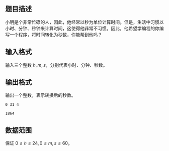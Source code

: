 ## 题目描述

小明是个非常忙碌的人，因此，他经常以秒为单位计算时间。但是，生活中习惯以小时、分钟、秒钟来计算时间，这使得他非常不习惯。因此，他希望学编程的你编写一个程序，将时间转化为秒数，你能帮到他吗？

## 输入格式

输入三个整数 $h,m,s$，分别代表小时、分钟、秒数。

## 输出格式

输出一个整数，表示转换后的秒数。

```input1
0 31 4
```

```output1
1864
```

## 数据范围

保证 $0≤ℎ≤24,0≤m,s≤60$。


